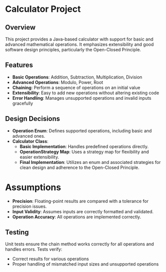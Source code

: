# Calculator Project

## Overview

This project provides a Java-based calculator with support for basic and advanced mathematical operations. It emphasizes extensibility and good software design principles, particularly the Open-Closed Principle.

## Features

- **Basic Operations**: Addition, Subtraction, Multiplication, Division
- **Advanced Operations**: Modulo, Power, Root
- **Chaining**: Perform a sequence of operations on an initial value
- **Extensibility**: Easy to add new operations without altering existing code
- **Error Handling**: Manages unsupported operations and invalid inputs gracefully

## Design Decisions

- **Operation Enum**: Defines supported operations, including basic and advanced ones.
- **Calculator Class**:
    - **Basic Implementation**: Handles predefined operations directly.
    - **OperationStrategy Map**: Uses a strategy map for flexibility and easier extensibility.
    - **Final Implementation**: Utilizes an enum and associated strategies for clean design and adherence to the Open-Closed Principle.

# Assumptions

- **Precision**: Floating-point results are compared with a tolerance for precision issues.
- **Input Validity**: Assumes inputs are correctly formatted and validated.
- **Operation Accuracy**: All operations are implemented correctly.

## Testing

Unit tests ensure the chain method works correctly for all operations and handles errors. Tests verify:

- Correct results for various operations
- Proper handling of mismatched input sizes and unsupported operations